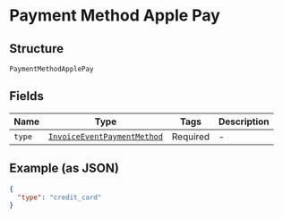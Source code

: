 
# Payment Method Apple Pay

## Structure

`PaymentMethodApplePay`

## Fields

| Name | Type | Tags | Description |
|  --- | --- | --- | --- |
| `type` | [`InvoiceEventPaymentMethod`](../../doc/models/invoice-event-payment-method.md) | Required | - |

## Example (as JSON)

```json
{
  "type": "credit_card"
}
```

